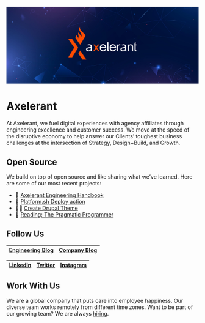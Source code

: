 ![Blue colored banner with Axelerant logo in the center](https://raw.githubusercontent.com/axelerant/.github/main/banner.jpg)

# Axelerant

At Axelerant, we fuel digital experiences with agency affiliates through engineering excellence and customer success. We move at the speed of the disruptive economy to help answer our Clients’ toughest business challenges at the intersection of Strategy, Design+Build, and Growth.

## Open Source

We build on top of open source and like sharing what we’ve learned. Here are some of our most recent projects:

- 📜 [Axelerant Engineering Handbook](https://github.com/axelerant/engg-handbook)
- 🤖 [Platform.sh Deploy action](https://github.com/axelerant/platformsh-deploy-action)
- 🧑‍🎨 [Create Drupal Theme](https://github.com/axelerant/create-drupal-theme)
- 📖 [Reading: The Pragmatic Programmer](https://github.com/axelerant/Reading-The-Pragmatic-Programmer)

## Follow Us

| [Engineering Blog](https://tech.axelerant.com) | [Company Blog](https://tech.axelerant.com) |
| ---------------------------------------------- | ------------------------------------------ |

| [LinkedIn](https://www.linkedin.com/company/axelerant/) | [Twitter](https://twitter.com/axelerant) | [Instagram](https://www.instagram.com/axelerantcom/) |
| ------------------------------------------------------- | ---------------------------------------- | ---------------------------------------------------- |

## Work With Us

We are a global company that puts care into employee happiness. Our diverse team works remotely from different time zones. Want to be part of our growing team? We are always [hiring](https://www.axelerant.com/careers).
